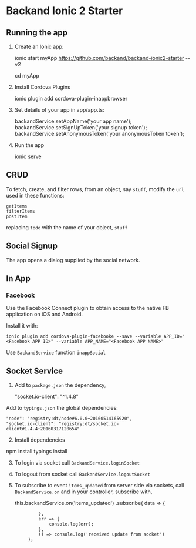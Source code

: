 # Backand Ionic 2 Starter

## Running the app 

1. Create an Ionic app:

    ionic start myApp https://github.com/backand/backand-ionic2-starter --v2

    cd myApp

2. Install Cordova Plugins

    ionic plugin add cordova-plugin-inappbrowser

3. Set details of your app in app/app.ts:

    backandService.setAppName('your app name');
    backandService.setSignUpToken('your signup token');
    backandService.setAnonymousToken('your anonymousToken token');

3. Run the app
    
    ionic serve

## CRUD

To fetch, create, and filter rows, from an object, say `stuff`, modify 
the `url` used in these functions:

    getItems
    filterItems
    postItem

replacing `todo` with the name of your object, `stuff`

## Social Signup 

The app opens a dialog supplied by the social network. 

## In App

### Facebook

Use the Facebook Connect plugin to obtain access to the native FB application on iOS and Android.

Install it with: 

    ionic plugin add cordova-plugin-facebook4 --save --variable APP_ID="<Facebook APP ID>" --variable APP_NAME="<Facebook APP NAME>"

Use `BackandService` function `inappSocial`

## Socket Service

1. Add to `package.json` the dependency, 
  
    "socket.io-client": "^1.4.8"
  
Add to `typings.json` the global dependencies:

    "node": "registry:dt/node#6.0.0+20160514165920",
    "socket.io-client": "registry:dt/socket.io-client#1.4.4+20160317120654"
   
2. Install dependencies

  npm install
  typings install
  
3. To login via socket call `BackandService.loginSocket`
    
4. To logout from socket call `BackandService.logoutSocket`

5. To subscribe to event `items_updated` from server side via sockets, 
call `BackandService.on` and in your controller, subscribe with,

      
      this.backandService.on('items_updated')
          .subscribe(
                data => {
                 
                },
                err => {
                    console.log(err);
                },
                () => console.log('received update from socket')
            );